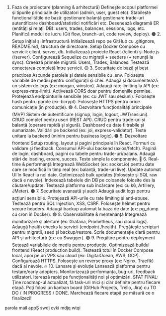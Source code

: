 1. Faza de proiectare (planning & arhitectură)
 Definește scopul platformei și tipurile principale de utilizatori (admin, user, guest etc).
 Stabilește funcționalitățile de bază:
gestionare balanță
gestionare trade-uri
autentificare
dashboard/statistici
notificări etc.
 Desenează diagramă ER (entități și relații DB): users, trades, balances, sessions, logs, etc.
 Planifică modul de lucru (Git flow, branch-uri, code review, deploy).
🟠 2. Setup inițial și infrastructură
 Initializează repo pe GitHub cu .gitignore, README.md, structura de directoare.
 Setup Docker Compose cu servicii: client, server, db.
 Initializează proiecte React (/client) și Node.js (/server).
 Configurează Sequelize cu migrații + seeders (+ renunță la sync).
 Creează primele migratii: Users, Trades, Balances.
 Testează conectarea completă între servicii.
🟡 3. Securitate de bază și best practices
 Ascunde parolele și datele sensibile cu .env.
 Folosește variabile de mediu pentru configurații și chei.
 Adaugă și documentează un sistem de logs (ex: morgan, winston).
 Adaugă rate limiting la API (ex: express-rate-limit).
 Activează CORS doar pentru domeniile permise.
 Protejează endpointurile sensibile (ex: cu JWT sau sesiuni).
 Folosește hash pentru parole (ex: bcrypt).
 Folosește HTTPS pentru orice comunicație (în producție).
🟣 4. Dezvoltare funcționalități principale (MVP)
 Sistem de autentificare (signup, login, logout, JWT/sesiuni).
 CRUD complet pentru useri (REST API).
 CRUD pentru trade-uri și balanță (operare rapidă și sigură).
 Dashboard cu date filtrabile și sumarizate.
 Validări pe backend (ex: joi, express-validator).
 Teste unitare la backend (minim pentru business logic).
🟤 5. Dezvoltare frontend
 Setup routing, layout și pagini principale în React.
 Formuri cu validare și feedback.
 Consumul API-ului backend (axios/fetch).
 Pagină de login, dashboard, pagini cu tabele pentru trade-uri/balans.
 Adaugă stări de loading, eroare, succes.
 Teste simple la componente.
🔵 6. Real-time & performanță
 Integrează WebSocket (ex: socket.io) pentru date care se modifică în timp real (ex: balanță, trade-uri live).
 Update automat UI în React la noi date.
 Optimizează bulk updates (folosește și SQL raw dacă e nevoie).
 Indexează tabelele din DB pe coloanele folosite des la căutare/update.
 Testează platforma sub încărcare (ex: cu k6, Artillery, JMeter).
🟤 7. Securitate avansată și audit
 Adaugă audit logs pentru acțiuni sensibile.
 Protejează API-urile cu rate limiting și anti-abuse.
 Testează pentru SQL Injection, XSS, CSRF.
 Folosește helmet pentru secure headers.
 Adaugă backup automat la baza de date (ex: pg_dump cu cron în Docker).
🟢 8. Observabilitate & mentenanță
 Integrează monitorizare și alertare (ex: Grafana, Prometheus, sau cloud logs).
 Adaugă health checks la servicii (endpoint /health).
 Pregătește scripturi pentru migrații, seed și backup/restore.
 Scrie documentație clară pentru API și arhitectură (ex: cu Swagger).
🟣 9. Pregătire pentru deployment
 Setează variabilele de mediu pentru producție.
 Optimizează buildul frontend (React production build).
 Testează totul în Docker Compose local, apoi pe un VPS sau cloud (ex: DigitalOcean, AWS, GCP).
 Configurează HTTPS.
 Folosește un reverse proxy (ex: Nginx, Traefik) dacă ai nevoie.
🔥 10. Lansare și evoluție
 Lansează platforma pentru testare/early adopters.
 Monitorizează performanța, bug-uri, feedback utilizatori.
 Iterează rapid pe funcționalități noi și optimizări.
SFAT FINAL:
Ține roadmap-ul actualizat, fă task-uri mici și clar definite pentru fiecare etapă.
Poți folosi un kanban board (GitHub Projects, Trello, Jira) cu TO DO / IN PROGRESS / DONE.
Marchează fiecare etapă pe măsură ce o finalizezi!

parola mail appȘ  swdj cvki mdjq wtqi